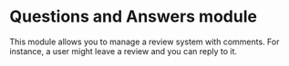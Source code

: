 Questions and Answers module
============================

This module allows you to manage a review system with comments. 
For instance, a user might leave a review and you can reply to it.
